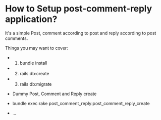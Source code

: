 # How to Setup post-comment-reply application?

It's a simple Post, comment according to post and reply according to post comments.

Things you may want to cover:

* 1. bundle install

* 2. rails db:create

* 3. rails db:migrate

* Dummy Post, Comment and Reply create

* bundle exec rake post_comment_reply:post_comment_reply_create

* ...
